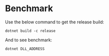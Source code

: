 # Benchmark

Use the below command to get the release build:
```
dotnet build -c release
```

And to see benchmark:
```
dotnet DLL_ADDRESS
```
